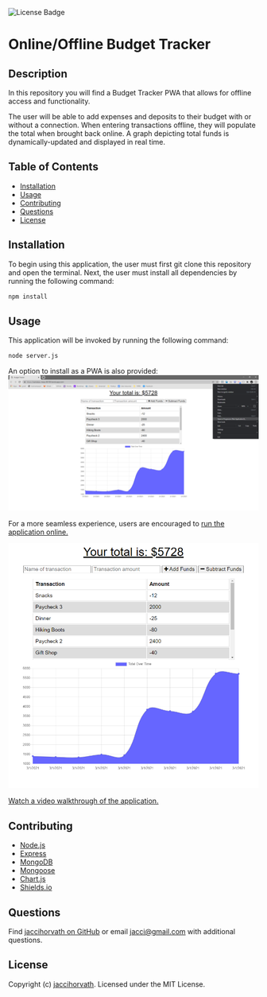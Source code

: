 ![License Badge](https://img.shields.io/github/license/jaccihorvath/pwa-budget)
# Online/Offline Budget Tracker

## Description
In this repository you will find a Budget Tracker PWA that allows for offline access and functionality.

The user will be able to add expenses and deposits to their budget with or without a connection. When entering transactions offline, they will populate the total when brought back online. A graph depicting total funds is dynamically-updated and displayed in real time.


## Table of Contents
* [Installation](#installation)
* [Usage](#usage)
* [Contributing](#contributing)
* [Questions](#questions)
* [License](#license)


## Installation
To begin using this application, the user must first git clone this repository and open the terminal. Next, the user must install all dependencies by running the following command:

```bash
npm install
```


## Usage
This application will be invoked by running the following command:

```bash
node server.js
```


An option to install as a PWA is also provided:
![pwa](public/images/pwa.png)


For a more seamless experience, users are encouraged to [run the application online.](https://nameless-mesa-86100.herokuapp.com/)

![budget](public/images/budget.png)


[Watch a video walkthrough of the application.](https://drive.google.com/file/d/1CJry5gpmO5yjSqcL59YmJaf29nfPGI7f/view)


## Contributing
* [Node.js](https://nodejs.org/en/)
* [Express](http://expressjs.com/)
* [MongoDB](https://www.mongodb.com/)
* [Mongoose](https://mongoosejs.com/)
* [Chart.js](https://www.chartjs.org/)
* [Shields.io](https://shields.io/)


## Questions
Find [jaccihorvath on GitHub](https://github.com/jaccihorvath) or email [jacci@gmail.com](mailto:jacci@gmail.com) with additional questions.


## License
Copyright (c) [jaccihorvath](https://github.com/jaccihorvath).
Licensed under the MIT License.
